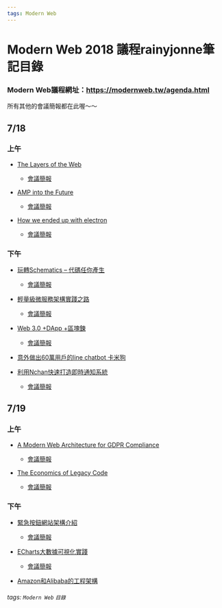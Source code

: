 ```yaml
---
tags: Modern Web
---
```


Modern Web 2018 議程rainyjonne筆記目錄
===
### Modern Web議程網址：https://modernweb.tw/agenda.html
所有其他的會議簡報都在此喔～～
## 7/18 
### 上午 

* [The Layers of the Web](https://hackmd.io/s/S1cqZDNVQ)
    * [會議簡報](https://s.itho.me/modernweb/2018/day1_keynote_Jeremy%20Keith%20-%20The%20Layers%20Of%20The%20Web.pdf)

* [AMP into the Future](https://hackmd.io/s/HyZVmJPS7)
    * [會議簡報](https://s.itho.me/modernweb/2018/day1_keynote_Paul_Bakaus-AMP-To-The-Future_.pdf)

* [How we ended up with electron](https://hackmd.io/s/rJHWSkDBm)
    * [會議簡報](https://s.itho.me/modernweb/2018/day1_keynote_ModernWeb%20Tapei%20Keynote.pdf)

### 下午

* [玩轉Schematics – 代碼任你產生](https://hackmd.io/s/SJt8L1wHQ)
    * [會議簡報](https://s.itho.me/modernweb/2018/day1_1330%20-%201410%20%E9%BB%83%E5%8D%87%E7%85%8C%20-%20%E7%8E%A9%E8%BD%89%20Schematics%20-%20%E4%BB%A3%E7%A2%BC%E4%BB%BB%E4%BD%A0%E7%94%A2%E7%94%9F.pdf)

* [輕量級微服務架構實踐之路](https://hackmd.io/s/B155OkPH7)
    * [會議簡報](https://s.itho.me/modernweb/2018/day1_1420%20-%201500%20%E9%BB%83%E5%8B%87%20-%20%E7%BE%BD%E9%87%8F%E7%B4%9A%E5%BE%AE%E6%9C%8D%E5%8B%99%E6%9E%B6%E6%A7%8B%E5%AF%A6%E8%B8%90%E4%B9%8B%E8%B7%AF-.pdf)

* [Web 3.0 +DApp +區塊鍊](https://hackmd.io/s/rk6g2yDHQ)
    * [會議簡報](https://www.slideshare.net/taientw/modernweb2018-web30-dapp-106367766)

* [意外做出60萬用戶的line chatbot 卡米狗](https://hackmd.io/s/SkOjkxPr7)

* [利用Nchan快速打造即時通知系統](https://hackmd.io/s/SJ71mgwH7)
    * [會議簡報](https://s.itho.me/modernweb/2018/day1_1650%20-%201730%20%E7%BF%81%E5%82%B3%E7%BF%94%20-%20%E5%88%A9%E7%94%A8Nchan%E5%BF%AB%E9%80%9F%E6%89%93%E9%80%A0%E5%8D%B3%E6%99%82%E9%80%9A%E7%9F%A5%E7%B3%BB%E7%B5%B1.pdf)

## 7/19
### 上午
* [A Modern Web Architecture for GDPR Compliance](https://hackmd.io/s/HJvo0TDHX)
    * [會議簡報](https://s.itho.me/modernweb/2018/day2_0940%20-%201020%20%E6%9B%BE%E7%BE%A9%E5%B3%B0%20-%20A%20Modern%20Web%20Architecture%20for%20(GDPR)%20Compliance.pdf)

* [The Economics of Legacy Code](https://hackmd.io/s/rydmxAwH7)
    * [會議簡報](https://s.itho.me/modernweb/2018/day2_1030%20-%201110%20Terry%20Yin%20-%20%E9%81%BA%E7%95%99%E4%BB%A3%E7%A2%BC%E7%B6%93%E6%BF%9F%E5%AD%B8.pdf)

### 下午
* [緊急按鈕網站架構介紹](https://hackmd.io/s/rkBhvRDrX)
    * [會議簡報](https://s.itho.me/modernweb/2018/day2_1120%20-%201145%20%E6%9D%8E%E6%98%80%E9%99%9E%20-%20%E7%B7%8A%E6%80%A5%E6%8C%89%E9%88%95%E7%B6%B2%E7%AB%99%E6%9E%B6%E6%A7%8B%E4%BB%8B%E7%B4%B9.pdf)

* [ECharts大數據可視化實踐](https://hackmd.io/s/HJlb8K0DB7)
    * [會議簡報](https://s.itho.me/modernweb/2018/day2_1330%20-%201410%20%E5%BC%B5%E9%9B%AF%E8%8E%89%20-ECharts%20%E5%A4%A7%E6%95%B8%E6%93%9A%E8%A6%96%E8%A6%BA%E5%8C%96%E5%AF%A6%E8%B8%90.pdf)

* [Amazon和Alibaba的工程架構](https://hackmd.io/s/H1Non0PrX)

###### tags: `Modern Web` `目錄`


